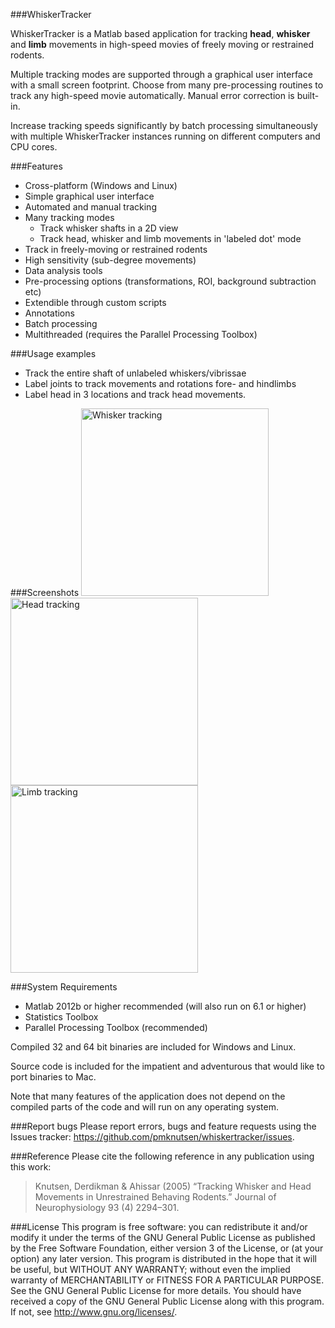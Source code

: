 ###WhiskerTracker

WhiskerTracker is a Matlab based application for tracking **head**, **whisker** and **limb** movements in high-speed movies of freely moving or restrained rodents. 

Multiple tracking modes are supported through a graphical user interface with a small screen footprint. Choose from many pre-processing routines to track any high-speed movie automatically. Manual error correction is built-in.

Increase tracking speeds significantly by batch processing simultaneously with multiple WhiskerTracker instances running on different computers and CPU cores.

###Features
* Cross-platform (Windows and Linux)
* Simple graphical user interface
* Automated and manual tracking
* Many tracking modes
    * Track whisker shafts in a 2D view
    * Track head, whisker and limb movements in 'labeled dot' mode
* Track in freely-moving or restrained rodents
* High sensitivity (sub-degree movements)
* Data analysis tools
* Pre-processing options (transformations, ROI, background subtraction etc)
* Extendible through custom scripts
* Annotations
* Batch processing
* Multithreaded (requires the Parallel Processing Toolbox)

###Usage examples
* Track the entire shaft of unlabeled whiskers/vibrissae
* Label joints to track movements and rotations fore- and hindlimbs
* Label head in 3 locations and track head movements.

###Screenshots
<img src="https://github.com/pmknutsen/whiskertracker/blob/master/examples/WhiskerTracking.png" alt="Whisker tracking" height="300"/>
<img src="https://github.com/pmknutsen/whiskertracker/blob/master/examples/HeadTracking.png" alt="Head tracking" height="300"/>
<img src="https://github.com/pmknutsen/whiskertracker/blob/master/examples/LimbTracking.png" alt="Limb tracking" height="300"/>

###System Requirements
* Matlab 2012b or higher recommended (will also run on 6.1 or higher)
* Statistics Toolbox
* Parallel Processing Toolbox (recommended)

Compiled 32 and 64 bit binaries are included for Windows and Linux.

Source code is included for the impatient and adventurous that would like to port binaries to Mac.

Note that many features of the application does not depend on the compiled parts of the code and will run on any operating system.

###Report bugs
Please report errors, bugs and feature requests using the Issues tracker:
https://github.com/pmknutsen/whiskertracker/issues.

###Reference
Please cite the following reference in any publication using this work:
>Knutsen, Derdikman & Ahissar (2005) “Tracking Whisker and Head Movements in Unrestrained Behaving Rodents.” Journal of Neurophysiology 93 (4) 2294–301.

###License
This program is free software: you can redistribute it and/or modify it under the terms of the GNU General Public License as published by the Free Software Foundation, either version 3 of the License, or (at your option) any later version. This program is distributed in the hope that it will be useful, but WITHOUT ANY WARRANTY; without even the implied warranty of MERCHANTABILITY or FITNESS FOR A PARTICULAR PURPOSE.  See the GNU General Public License for more details. You should have received a copy of the GNU General Public License along with this program.  If not, see <http://www.gnu.org/licenses/>.
